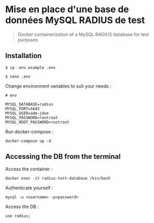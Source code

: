 # Mise en place d'une base de données MySQL RADIUS de test
> Docker containerization of a MySQL RADIUS database for test purposes

## Installation

`
$ cp .env.example .env
`

`
$ nano .env
`

Change environment variables to suit your needs :

```text
# env

MYSQL_DATABASE=radius
MYSQL_PORT=5645
MYSQL_USER=adm-jdoe
MYSQL_PASSWORD=rootroot
MYSQL_ROOT_PASSWORD=rootroot
```

Run docker-compose :

```shell
docker-compose up -d
```

## Accessing the DB from the terminal

Access the container :

```shell
docker exec -it radius-test-database /bin/bash
```

Authenticate yourself :

```shell
mysql -u <username> -p<password>
```

Access the DB :

```shell
use radius;
```
